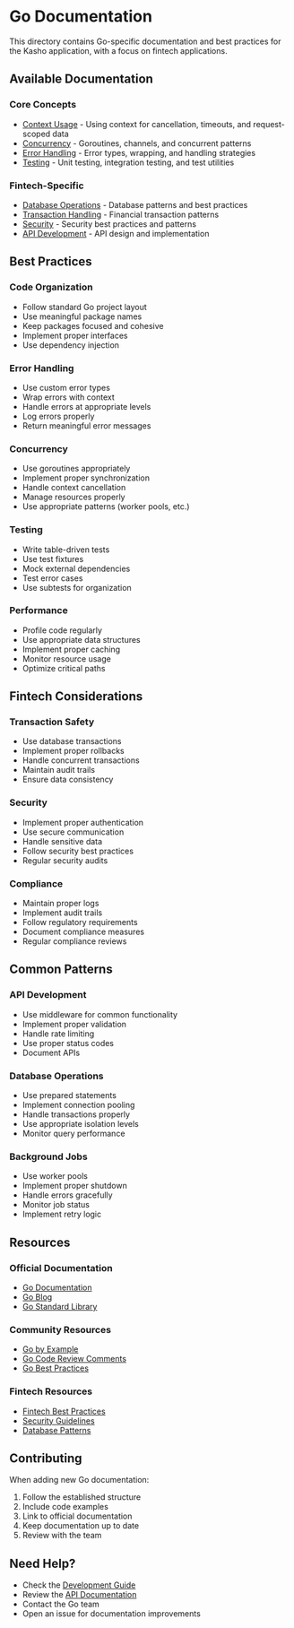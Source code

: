 # Go Documentation

This directory contains Go-specific documentation and best practices for the Kasho application, with a focus on fintech applications.

## Available Documentation

### Core Concepts
- [Context Usage](./context.md) - Using context for cancellation, timeouts, and request-scoped data
- [Concurrency](./concurrency.md) - Goroutines, channels, and concurrent patterns
- [Error Handling](./error-handling.md) - Error types, wrapping, and handling strategies
- [Testing](./testing.md) - Unit testing, integration testing, and test utilities

### Fintech-Specific
- [Database Operations](./database.md) - Database patterns and best practices
- [Transaction Handling](./transactions.md) - Financial transaction patterns
- [Security](./security.md) - Security best practices and patterns
- [API Development](./api.md) - API design and implementation

## Best Practices

### Code Organization
- Follow standard Go project layout
- Use meaningful package names
- Keep packages focused and cohesive
- Implement proper interfaces
- Use dependency injection

### Error Handling
- Use custom error types
- Wrap errors with context
- Handle errors at appropriate levels
- Log errors properly
- Return meaningful error messages

### Concurrency
- Use goroutines appropriately
- Implement proper synchronization
- Handle context cancellation
- Manage resources properly
- Use appropriate patterns (worker pools, etc.)

### Testing
- Write table-driven tests
- Use test fixtures
- Mock external dependencies
- Test error cases
- Use subtests for organization

### Performance
- Profile code regularly
- Use appropriate data structures
- Implement proper caching
- Monitor resource usage
- Optimize critical paths

## Fintech Considerations

### Transaction Safety
- Use database transactions
- Implement proper rollbacks
- Handle concurrent transactions
- Maintain audit trails
- Ensure data consistency

### Security
- Implement proper authentication
- Use secure communication
- Handle sensitive data
- Follow security best practices
- Regular security audits

### Compliance
- Maintain proper logs
- Implement audit trails
- Follow regulatory requirements
- Document compliance measures
- Regular compliance reviews

## Common Patterns

### API Development
- Use middleware for common functionality
- Implement proper validation
- Handle rate limiting
- Use proper status codes
- Document APIs

### Database Operations
- Use prepared statements
- Implement connection pooling
- Handle transactions properly
- Use appropriate isolation levels
- Monitor query performance

### Background Jobs
- Use worker pools
- Implement proper shutdown
- Handle errors gracefully
- Monitor job status
- Implement retry logic

## Resources

### Official Documentation
- [Go Documentation](https://golang.org/doc/)
- [Go Blog](https://go.dev/blog/)
- [Go Standard Library](https://pkg.go.dev/std)

### Community Resources
- [Go by Example](https://gobyexample.com/)
- [Go Code Review Comments](https://github.com/golang/go/wiki/CodeReviewComments)
- [Go Best Practices](https://github.com/golang-standards/project-layout)

### Fintech Resources
- [Fintech Best Practices](./../../fintech/README.md)
- [Security Guidelines](./../../architecture/security.md)
- [Database Patterns](./../../architecture/database.md)

## Contributing

When adding new Go documentation:

1. Follow the established structure
2. Include code examples
3. Link to official documentation
4. Keep documentation up to date
5. Review with the team

## Need Help?

- Check the [Development Guide](./../../development/README.md)
- Review the [API Documentation](./../../api/README.md)
- Contact the Go team
- Open an issue for documentation improvements 